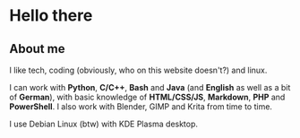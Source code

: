 # Hello there

## About me

I like tech, coding (obviously, who on this website doesn't?) and linux.

I can work with **Python**, **C/C++**, **Bash** and **Java** (and **English** as well as a bit of **German**), with basic knowledge of **HTML/CSS/JS**, **Markdown**, **PHP** and **PowerShell**. I also work with Blender, GIMP and Krita from time to time.

I use Debian Linux (btw) with KDE Plasma desktop.
